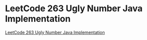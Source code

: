 # LeetCode 263 Ugly Number Java Implementation
[LeetCode 263 Ugly Number Java Implementation](https://aiwithcloud.com/2022/09/19/leetcode_263_ugly_number_java_implementation/)